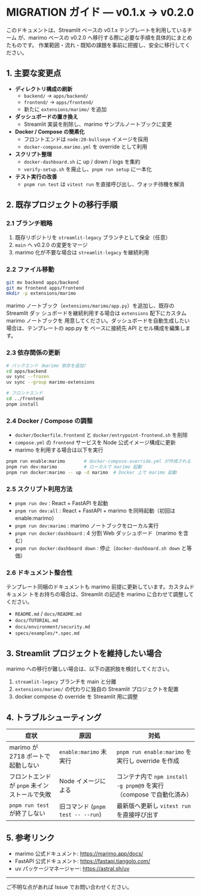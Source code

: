 # MIGRATION ガイド — v0.1.x → v0.2.0

このドキュメントは、Streamlit ベースの v0.1.x テンプレートを利用しているチーム
が、marimo ベースの v0.2.0 へ移行する際に必要な手順を具体的にまとめたものです。
作業範囲・流れ・既知の課題を事前に把握し、安全に移行してください。

## 1. 主要な変更点

- **ディレクトリ構成の刷新**
  - `backend/` → `apps/backend/`
  - `frontend/` → `apps/frontend/`
  - 新たに `extensions/marimo/` を追加
- **ダッシュボードの置き換え**
  - Streamlit 実装を削除し、marimo サンプルノートブックに変更
- **Docker / Compose の簡素化**
  - フロントエンドは `node:20-bullseye` イメージを採用
  - `docker-compose.marimo.yml` を override として利用
- **スクリプト整理**
  - `docker-dashboard.sh` に up / down / logs を集約
  - `verify-setup.sh` を廃止し、`pnpm run setup` に一本化
- **テスト実行の改善**
  - `pnpm run test` は `vitest run` を直接呼び出し、ウォッチ待機を解消

## 2. 既存プロジェクトの移行手順

### 2.1 ブランチ戦略

1. 既存リポジトリを `streamlit-legacy` ブランチとして保全（任意）
2. `main` へ v0.2.0 の変更をマージ
3. marimo 化が不要な場合は `streamlit-legacy` を継続利用

### 2.2 ファイル移動

```bash
git mv backend apps/backend
git mv frontend apps/frontend
mkdir -p extensions/marimo
```

marimo ノートブック（`extensions/marimo/app.py`）を追加し、既存の Streamlit ダッ
シュボードを継続利用する場合は `extensions` 配下にカスタム marimo ノートブックを
用意してください。ダッシュボードを自動生成したい場合は、テンプレートの app.py を
ベースに接続先 API とセル構成を編集します。

### 2.3 依存関係の更新

```bash
# バックエンド（marimo 依存を追加）
cd apps/backend
uv sync --frozen
uv sync --group marimo-extensions

# フロントエンド
cd ../frontend
pnpm install
```

### 2.4 Docker / Compose の調整

- `docker/Dockerfile.frontend` と `docker/entrypoint-frontend.sh` を削除
- `compose.yml` の `frontend` サービスを Node 公式イメージ構成に更新
- marimo を利用する場合は以下を実行

```bash
pnpm run enable:marimo       # docker-compose.override.yml が作成される
pnpm run dev:marimo          # ローカルで marimo 起動
pnpm run docker:marimo -- up -d marimo  # Docker 上で marimo 起動
```

### 2.5 スクリプト利用方法

- `pnpm run dev` : React + FastAPI を起動
- `pnpm run dev:all` : React + FastAPI + marimo を同時起動（初回は
  enable:marimo）
- `pnpm run dev:marimo` : marimo ノートブックをローカル実行
- `pnpm run docker:dashboard` : 4 分割 Web ダッシュボード（marimo を含む）
- `pnpm run docker:dashboard down` : 停止（`docker-dashboard.sh down` と等価）

### 2.6 ドキュメント整合性

テンプレート同梱のドキュメントも marimo 前提に更新しています。カスタムドキュメン
トをお持ちの場合は、Streamlit の記述を marimo に合わせて調整してください。

- `README.md` / `docs/README.md`
- `docs/TUTORIAL.md`
- `docs/environment/security.md`
- `specs/examples/*.spec.md`

## 3. Streamlit プロジェクトを維持したい場合

marimo への移行が難しい場合は、以下の選択肢を検討してください。

1. `streamlit-legacy` ブランチを main と分離
2. `extensions/marimo/` の代わりに独自の Streamlit プロジェクトを配置
3. docker compose の override を Streamlit 用に調整

## 4. トラブルシューティング

| 症状                                         | 原因                              | 対処                                                                |
| -------------------------------------------- | --------------------------------- | ------------------------------------------------------------------- |
| marimo が 2718 ポートで起動しない            | `enable:marimo` 未実行            | `pnpm run enable:marimo` を実行し override を作成                   |
| フロントエンドが `pnpm` 未インストールで失敗 | Node イメージによる               | コンテナ内で `npm install -g pnpm@9` を実行（compose で自動化済み） |
| `pnpm run test` が終了しない                 | 旧コマンド (`pnpm test -- --run`) | 最新版へ更新し `vitest run` を直接呼び出す                          |

## 5. 参考リンク

- marimo 公式ドキュメント: <https://marimo.app/docs/>
- FastAPI 公式ドキュメント: <https://fastapi.tiangolo.com/>
- uv パッケージマネージャー: <https://astral.sh/uv>

---

ご不明な点があれば Issue でお問い合わせください。
